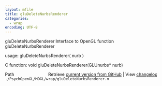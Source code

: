 ```yaml
---
layout: mfile
title: gluDeleteNurbsRenderer
categories:
  - wrap
encoding: UTF-8
---
```


gluDeleteNurbsRenderer  Interface to OpenGL function gluDeleteNurbsRenderer

usage:  gluDeleteNurbsRenderer( nurb )

C function:  void gluDeleteNurbsRenderer(GLUnurbs\* nurb)


<div class="code_header" style="text-align:right;">
  <span style="float:left;">Path&nbsp;&nbsp;</span> <span class="counter">Retrieve <a href=
  "https://raw.github.com/Psychtoolbox-3/Psychtoolbox-3/beta/./PsychOpenGL/MOGL/wrap/gluDeleteNurbsRenderer.m">current version from GitHub</a> | View <a href=
  "https://github.com/Psychtoolbox-3/Psychtoolbox-3/commits/beta/./PsychOpenGL/MOGL/wrap/gluDeleteNurbsRenderer.m">changelog</a></span>
</div>
<div class="code">
  <code>./PsychOpenGL/MOGL/wrap/gluDeleteNurbsRenderer.m</code>
</div>
